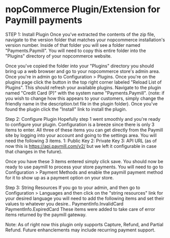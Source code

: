 # nopCommerce Plugin/Extension for Paymill payments

STEP 1: Install Plugin
Once you've extracted the contents of the zip file, navigate to the version folder that matches your nopcommerce installation's version number. Inside of that folder you will see a folder named "Payments.Paymill". You will need to copy this entire folder into the "Plugins" directory of your nopcommerce website.

Once you've copied the folder into your "Plugins" directory you should bring up a web browser and go to your nopcommerce store's admin area. Once you're in admin go to Configuration > Plugins. Once you're on the plugins page click the button in the top right corner labeled "Reload List of Plugins". This should refresh your available plugins. Navigate to the plugin named "Credit Card (P)" with the system name "Payments.Paymill". (note: if you wish to change how this appears to your customers, simply change the friendly name in the description.txt file in the plugin folder). Once you've found the plugin click the "Install" link to install the plugin.

Step 2: Configure Plugin
Hopefully step 1 went smoothly and you're ready to configure your plugin. Configuration is a breeze since there is only 3 items to enter. All three of these items you can get directly from the Paymill site by logging into your account and going to the settings area. You will need the following 3 items.
1: Public Key
2: Private Key
3: API URL (as of now this is https://api.paymill.com/v2/ but we left it configurable in case that changes in the future).

Once you have these 3 items entered simply click save. You should now be ready to use paymill to process your store payments. You will need to go to Configuration > Payment Methods and enable the paymill payment method for it to show up as a payment option on your store.

Step 3: String Resources
If you go to your admin, and then go to Configuration > Languages and then click on the "string resources" link for your desired language you will need to add the following items and set their values to whatever you desire..
PaymentInfo.InvalidCard 
PaymentInfo.ExpiredCard
These items were added to take care of error items returned by the paymill gateway.


Note: As of right now this plugin only supports Capture, Refund, and Partial Refund. Future enhanclements may include recurring payment support.
